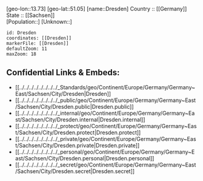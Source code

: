 ﻿---
location: [51.05,13.73] 
mapzoom: [7,12] 
mapmarker: city 
type: City
tags:
- geo/City


SpocWebEntityId: 29881
isDeleted: false
confidential: public

---
[geo-lon::13.73] 
[geo-lat::51.05] 
[name::Dresden] 
Country :: [[Germany]]  
State :: [[Sachsen]]  
[Population::] 
[Unknown::] 


```leaflet
id: Dresden
coordinates: [[Dresden]] 
markerFile: [[Dresden]] 
defaultZoom: 11 
maxZoom: 18
```


## Confidential Links & Embeds: 
- [[../../../../../../../../_Standards/geo/Continent/Europe/Germany/Germany~East/Sachsen/City/Dresden|Dresden]] 
- [[../../../../../../../../_public/geo/Continent/Europe/Germany/Germany~East/Sachsen/City/Dresden.public|Dresden.public]] 
- [[../../../../../../../../_internal/geo/Continent/Europe/Germany/Germany~East/Sachsen/City/Dresden.internal|Dresden.internal]] 
- [[../../../../../../../../_protect/geo/Continent/Europe/Germany/Germany~East/Sachsen/City/Dresden.protect|Dresden.protect]] 
- [[../../../../../../../../_private/geo/Continent/Europe/Germany/Germany~East/Sachsen/City/Dresden.private|Dresden.private]] 
- [[../../../../../../../../_personal/geo/Continent/Europe/Germany/Germany~East/Sachsen/City/Dresden.personal|Dresden.personal]] 
- [[../../../../../../../../_secret/geo/Continent/Europe/Germany/Germany~East/Sachsen/City/Dresden.secret|Dresden.secret]] 
